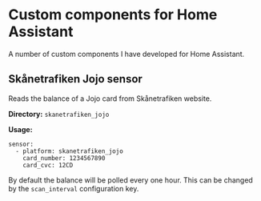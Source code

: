 # Custom components for Home Assistant

A number of custom components I have developed for Home Assistant.

## Skånetrafiken Jojo sensor

Reads the balance of a Jojo card from Skånetrafiken website.

**Directory:** `skanetrafiken_jojo`

**Usage:**
```
sensor:
  - platform: skanetrafiken_jojo
    card_number: 1234567890
    card_cvc: 12CD
```
By default the balance will be polled every one hour.
This can be changed by the `scan_interval` configuration key.